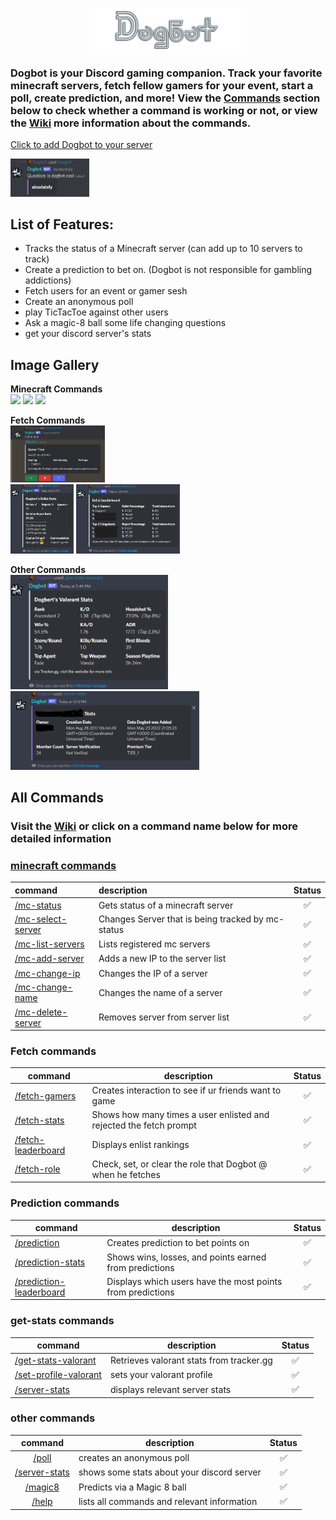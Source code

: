 <p align="center">
  <img src="https://github.com/MykelMatar/Dogbot/blob/Discord.js14/src/dependencies/images/Dogbot_Logo_512.png" width="50%">
</p>

### Dogbot is your Discord gaming companion. Track your favorite minecraft servers, fetch fellow gamers for your event, start a poll, create prediction, and more! View the [Commands](#all-commands) section below to check whether a command is working or not, or view the [Wiki](https://github.com/MykelMatar/Dogbot/wiki) more information about the commands.

[Click to add Dogbot to your server](https://discord.com/api/oauth2/authorize?client_id=848283770041532425&permissions=8&scope=bot%20applications.commands)
<p align="left">
  <img src="https://github.com/MykelMatar/Dogbot/blob/Discord.js14/src/dependencies/images/magic8.png" width="25%"></img>
</p>

## List of Features:

* Tracks the status of a Minecraft server (can add up to 10 servers to track)
* Create a prediction to bet on. (Dogbot is not responsible for gambling addictions)
* Fetch users for an event or gamer sesh
* Create an anonymous poll
* play TicTacToe against other users
* Ask a magic-8 ball some life changing questions
* get your discord server's stats

## Image Gallery

**Minecraft Commands**  
<img src="/src/dependencies/images/mc-server-status" width="25%"></img>
<img src="src/dependencies/images/mc-list-servers" width="25%"></img>
<img src="./src/dependencies/images/mc-list-servers-status" width="28%"></img>

**Fetch Commands**  
<img src="https://github.com/MykelMatar/Dogbot/blob/master/src/dependencies/images/enlist-users.png" width="30%"></img>  
<img src="https://github.com/MykelMatar/Dogbot/blob/Discord.js14/src/dependencies/images/enlist-stats.png" width="20%"></img>
<img src="https://github.com/MykelMatar/Dogbot/blob/Discord.js14/src/dependencies/images/enlist-leaderboard.png" width="33%"></img>

**Other Commands**  
<img src="https://github.com/MykelMatar/Dogbot/blob/Discord.js14/src/dependencies/images/get-stats-valorant.png" width="50%"></img>   
<img src="https://github.com/MykelMatar/Dogbot/blob/Discord.js14/src/dependencies/images/server-stats.png" width="60%"></img>

## All Commands

### Visit the [Wiki](https://github.com/MykelMatar/Dogbot/wiki) or click on a command name below for more detailed information

### [minecraft commands](https://github.com/MykelMatar/Dogbot/wiki#minecraft-server-tracking-commands)

| command                                                                            | description                                       | Status |
|:-----------------------------------------------------------------------------------|:--------------------------------------------------|:------:|
| [/mc-status](https://github.com/MykelMatar/Dogbot/wiki#mc-server-status)           | Gets status of a minecraft server                 |   ✅    |
| [/mc-select-server](https://github.com/MykelMatar/Dogbot/wiki#mc-change-server)    | Changes Server that is being tracked by mc-status |   ✅    |
| [/mc-list-servers](https://github.com/MykelMatar/Dogbot/wiki#mc-list-servers)      | Lists registered mc servers                       |   ✅    |
| [/mc-add-server](https://github.com/MykelMatar/Dogbot/wiki#mc-add-server)          | Adds a new IP to the server list                  |   ✅    |
| [/mc-change-ip](https://github.com/MykelMatar/Dogbot/wiki#mc-change-server-ip)     | Changes the IP of a server                        |   ✅    |
| [/mc-change-name](https://github.com/MykelMatar/Dogbot/wiki#mc-change-server-name) | Changes the name of a server                      |   ✅    |
| [/mc-delete-server](https://github.com/MykelMatar/Dogbot/wiki#mc-delete-server)    | Removes server from server list                   |   ✅    |

### Fetch commands

| command                                                                            | description                                                        | Status |
|------------------------------------------------------------------------------------|--------------------------------------------------------------------|:------:|
| [/fetch-gamers](https://github.com/MykelMatar/Dogbot/wiki#enlist-users)            | Creates interaction to see if ur friends want to game              |   ✅    |
| [/fetch-stats](https://github.com/MykelMatar/Dogbot/wiki#enlist-stats)             | Shows how many times a user enlisted and rejected the fetch prompt |   ✅    |
| [/fetch-leaderboard](https://github.com/MykelMatar/Dogbot/wiki#enlist-leaderboard) | Displays enlist rankings                                           |   ✅    |
| [/fetch-role](https://github.com/MykelMatar/Dogbot/wiki#enlist-set-role)           | Check, set, or clear the role that Dogbot @ when he fetches        |   ✅    |

### Prediction commands

| command                                                                                 | description                                                | Status |
|-----------------------------------------------------------------------------------------|------------------------------------------------------------|:------:|
| [/prediction](https://github.com/MykelMatar/Dogbot/wiki#enlist-users)                   | Creates prediction to bet points on                        |   ✅    |
| [/prediction-stats](https://github.com/MykelMatar/Dogbot/wiki#enlist-stats)             | Shows wins, losses, and points earned from predictions     |   ✅    |
| [/prediction-leaderboard](https://github.com/MykelMatar/Dogbot/wiki#enlist-leaderboard) | Displays which users have the most points from predictions |   ✅    |

### get-stats commands

| command                                                                               | description                              | Status |
|---------------------------------------------------------------------------------------|------------------------------------------|:------:|
| [/get-stats-valorant](https://github.com/MykelMatar/Dogbot/wiki#get-stats-valorant)   | Retrieves valorant stats from tracker.gg |   ✅    |
| [/set-profile-valorant](https://github.com/MykelMatar/Dogbot/wiki#get-stats-valorant) | sets your valorant profile               |   ✅    |
| [/server-stats](https://github.com/MykelMatar/Dogbot/wiki#server-stats)               | displays relevant server stats           |   ✅    |

### other commands

|                                 command                                 | description                                 | Status |
|:-----------------------------------------------------------------------:|---------------------------------------------|:------:|
|         [/poll](https://github.com/MykelMatar/Dogbot/wiki#poll)         | creates an anonymous poll                   |   ✅    |
| [/server-stats](https://github.com/MykelMatar/Dogbot/wiki#server-stats) | shows some stats about your discord server  |   ✅    |
|       [/magic8](https://github.com/MykelMatar/Dogbot/wiki#magic8)       | Predicts via a Magic 8 ball                 |   ✅    |
|         [/help](https://github.com/MykelMatar/Dogbot/wiki#elp)          | lists all commands and relevant information |   ✅    |


